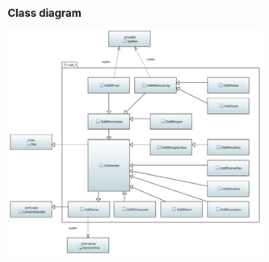 ## Class diagram

![odt read package class diagram](../../../docs/img/odt_r_package_class_diagram.svg)


